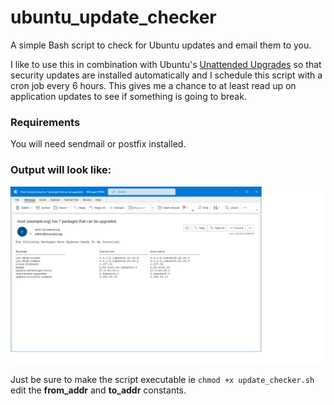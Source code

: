 # ubuntu_update_checker
A simple Bash script to check for Ubuntu updates and email them to you.

I like to use this in combination with Ubuntu's [Unattended Upgrades](https://help.ubuntu.com/community/AutomaticSecurityUpdates) so that security updates are installed automatically and I schedule this script with a cron job every 6 hours. This gives me a chance to at least read up on application updates to see if something is going to break.

### Requirements

You will need sendmail or postfix installed.


### Output will look like:

![message preview](/msg.png)

Just be sure to make the script executable ie ```chmod +x update_checker.sh``` edit the **from_addr** and **to_addr** constants.
